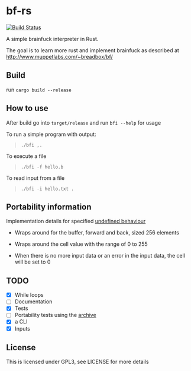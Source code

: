 # bf-rs

[![Build Status](https://travis-ci.org/zyphrus/bf-rs.svg)](https://travis-ci.org/zyphrus/bf-rs)

A simple brainfuck interpreter in Rust.

The goal is to learn more rust and implement brainfuck as described at http://www.muppetlabs.com/~breadbox/bf/

## Build

run `cargo build --release`

## How to use

After build go into `target/release` and run `bfi --help` for usage

To run a simple program with output:

> `./bfi ,.`

To execute a file

> `./bfi -f hello.b`

To read input from a file

> `./bfi -i hello.txt .`

## Portability information

Implementation details for specified [undefined behaviour](http://www.muppetlabs.com/~breadbox/bf/standards.html)

* Wraps around for the buffer, forward and back, sized 256 elements

* Wraps around the cell value with the range of 0 to 255

* When there is no more input data or an error in the input data, the cell will be set to 0

## TODO

- [x] While loops
- [ ] Documentation
- [x] Tests
- [ ] Portability tests using the [archive](http://esoteric.sange.fi/brainfuck/)
- [x] a CLI
- [x] Inputs

## License

This is licensed under GPL3, see LICENSE for more details
